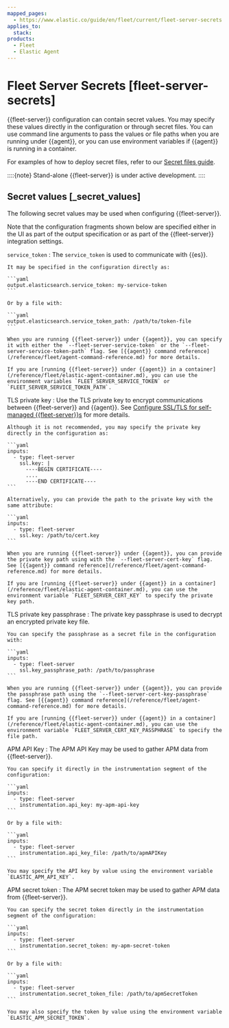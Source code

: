 ```yaml
---
mapped_pages:
  - https://www.elastic.co/guide/en/fleet/current/fleet-server-secrets.html
applies_to:
  stack:
products:
  - Fleet
  - Elastic Agent
---
```


# Fleet Server Secrets [fleet-server-secrets]

{{fleet-server}} configuration can contain secret values. You may specify these values directly in the configuration or through secret files. You can use command line arguments to pass the values or file paths when you are running under {{agent}}, or you can use environment variables if {{agent}} is running in a container.

For examples of how to deploy secret files, refer to our [Secret files guide](/reference/fleet/secret-files-guide.md).

::::{note}
Stand-alone {{fleet-server}} is under active development.
::::



## Secret values [_secret_values]

The following secret values may be used when configuring {{fleet-server}}.

Note that the configuration fragments shown below are specified either in the UI as part of the output specification or as part of the {{fleet-server}} integration settings.

`service_token`
:   The `service_token` is used to communicate with {{es}}.

    It may be specified in the configuration directly as:

    ```yaml
    output.elasticsearch.service_token: my-service-token
    ```

    Or by a file with:

    ```yaml
    output.elasticsearch.service_token_path: /path/to/token-file
    ```

    When you are running {{fleet-server}} under {{agent}}, you can specify it with either the `--fleet-server-service-token` or the `--fleet-server-service-token-path` flag. See [{{agent}} command reference](/reference/fleet/agent-command-reference.md) for more details.

    If you are [running {{fleet-server}} under {{agent}} in a container](/reference/fleet/elastic-agent-container.md), you can use the environment variables `FLEET_SERVER_SERVICE_TOKEN` or `FLEET_SERVER_SERVICE_TOKEN_PATH`.


TLS private key
:   Use the TLS private key to encrypt communications between {{fleet-server}} and {{agent}}. See [Configure SSL/TLS for self-managed {{fleet-server}}s](/reference/fleet/secure-connections.md) for more details.

    Although it is not recommended, you may specify the private key directly in the configuration as:

    ```yaml
    inputs:
      - type: fleet-server
        ssl.key: |
          ----BEGIN CERTIFICATE----
          ....
          ----END CERTIFICATE----
    ```

    Alternatively, you can provide the path to the private key with the same attribute:

    ```yaml
    inputs:
      - type: fleet-server
        ssl.key: /path/to/cert.key
    ```

    When you are running {{fleet-server}} under {{agent}}, you can provide the private key path using with the `--fleet-server-cert-key` flag. See [{{agent}} command reference](/reference/fleet/agent-command-reference.md) for more details.

    If you are [running {{fleet-server}} under {{agent}} in a container](/reference/fleet/elastic-agent-container.md), you can use the environment variable `FLEET_SERVER_CERT_KEY` to specify the private key path.


TLS private key passphrase
:   The private key passphrase is used to decrypt an encrypted private key file.

    You can specify the passphrase as a secret file in the configuration with:

    ```yaml
    inputs:
      - type: fleet-server
        ssl.key_passphrase_path: /path/to/passphrase
    ```

    When you are running {{fleet-server}} under {{agent}}, you can provide the passphrase path using the `--fleet-server-cert-key-passphrase` flag. See [{{agent}} command reference](/reference/fleet/agent-command-reference.md) for more details.

    If you are [running {{fleet-server}} under {{agent}} in a container](/reference/fleet/elastic-agent-container.md), you can use the environment variable `FLEET_SERVER_CERT_KEY_PASSPHRASE` to specify the file path.


APM API Key
:   The APM API Key may be used to gather APM data from {{fleet-server}}.

    You can specify it directly in the instrumentation segment of the configuration:

    ```yaml
    inputs:
      - type: fleet-server
        instrumentation.api_key: my-apm-api-key
    ```

    Or by a file with:

    ```yaml
    inputs:
      - type: fleet-server
        instrumentation.api_key_file: /path/to/apmAPIKey
    ```

    You may specify the API key by value using the environment variable `ELASTIC_APM_API_KEY`.


APM secret token
:   The APM secret token may be used to gather APM data from {{fleet-server}}.

    You can specify the secret token directly in the instrumentation segment of the configuration:

    ```yaml
    inputs:
      - type: fleet-server
        instrumentation.secret_token: my-apm-secret-token
    ```

    Or by a file with:

    ```yaml
    inputs:
      - type: fleet-server
        instrumentation.secret_token_file: /path/to/apmSecretToken
    ```

    You may also specify the token by value using the environment variable `ELASTIC_APM_SECRET_TOKEN`.



